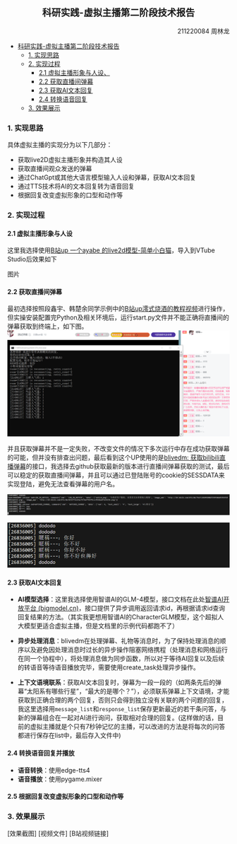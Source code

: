 ## <center>科研实践-虚拟主播第二阶段技术报告</center>
<p align = right>211220084 周林龙</p>  

<!-- @import "[TOC]" {cmd="toc" depthFrom=1 depthTo=6 orderedList=false} -->

<!-- code_chunk_output -->

- [科研实践-虚拟主播第二阶段技术报告](#center科研实践-虚拟主播第二阶段技术报告center)
  - [1. 实现思路](#1-实现思路)
  - [2. 实现过程](#2-实现过程)
    - [2.1 虚拟主播形象与人设、](#21-虚拟主播形象与人设)
    - [2.2 获取直播间弹幕](#22-获取直播间弹幕)
    - [2.3 获取AI文本回复](#23-获取ai文本回复)
    - [2.4 转换语音回复](#24-转换语音回复)
  - [3. 效果展示](#3-效果展示)

<!-- /code_chunk_output -->

<p style="page-break-after:always;"></p>

### 1. 实现思路
具体虚拟主播的实现分为以下几部分：

- 获取live2D虚拟主播形象并构造其人设
- 获取直播间观众发送的弹幕
- 通过ChatGpt或其他大语言模型输入人设和弹幕，获取AI文本回复
- 通过TTS技术将AI的文本回复转为语音回复
- 根据回复改变虚拟形象的口型和动作等

### 2. 实现过程
#### 2.1 虚拟主播形象与人设

这里我选择使用[B站up 一个ayabe 的live2d模型-简单小白猫](https://www.bilibili.com/video/BV14v4y1p7eR)，导入到VTube Studio后效果如下

图片



#### 2.2 获取直播间弹幕

最初选择按照段鑫宇、韩楚余同学示例中的[B站up澪式烧酒的教程视频](https://www.bilibili.com/video/BV1EM411T7PR/)进行操作，但实操安装配置完Python及相关环境后，运行start.py文件并不能正确将直播间的弹幕获取到终端上，如下图。
![image-20240122151832069](\image\image-20240122151832069.png)

并且获取弹幕并不是一定失败，不改变文件的情况下多次运行中存在成功获取弹幕的可能，但并没有排查出问题，最后看到这个UP使用的是[blivedm: 获取bilibili直播弹幕](https://github.com/xfgryujk/blivedm)的接口，我选择去github获取最新的版本进行直播间弹幕获取的测试，最后可以稳定的获取直播间弹幕，并且可以通过已登陆账号的cookie的SESSDATA来实现登陆，避免无法查看弹幕的用户名。

![image-20240122152125892](\image\image-20240122152125892.png)

![image-20240122152536944](\image\image-20240122152536944.png)

#### 2.3 获取AI文本回复

- **AI模型选择**：这里我选择使用智谱AI的GLM-4模型，接口文档在此处[智谱AI开放平台 (bigmodel.cn)](https://open.bigmodel.cn/dev/api#glm-4)，接口提供了异步调用返回请求id，再根据请求id查询回复结果的方法。（其实我更想用智谱AI的CharacterGLM模型，这个超拟人大模型更适合虚拟主播，但是文档里的示例代码都跑不了）

- **异步处理消息**：blivedm在处理弹幕、礼物等消息时，为了保持处理消息的顺序以及避免因处理消息时过长的异步操作阻塞网络携程（处理消息和网络运行在同一个协程中），将处理消息做为同步函数，所以对于等待AI回复以及后续的转语音等待语音播放完毕，需要使用create_task处理异步操作。

- **上下文语境联系**：获取AI文本回复时，弹幕为一段一段的（如两条先后的弹幕“太阳系有哪些行星”，“最大的是哪个？”），必须联系弹幕上下文语境，才能获取到正确合理的两个回复，否则只会得到独立没有关联的两个问题的回复，我这里选择用`message_list`和`response_list`保存更新最近的若干条问答，与新的弹幕组合在一起对AI进行询问，获取相对合理的回复。(这样做的话，目前的虚拟主播就是个只有7秒钟记忆的主播，可以改进的方法是将每次的问答都进行保存在list中，最后存入文件中)

#### 2.4 转换语音回复并播放

- **语音转换**：使用edge-tts4
- **语音播放**：使用pygame.mixer


#### 2.5 根据回复改变虚拟形象的口型和动作等


### 3. 效果展示
[效果截图]
[视频文件]
[B站视频链接]
